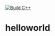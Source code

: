 [![Build C++](https://github.com/jcdodson/helloworld/actions/workflows/main.yml/badge.svg)](https://github.com/jcdodson/helloworld/actions/workflows/main.yml)
# helloworld
